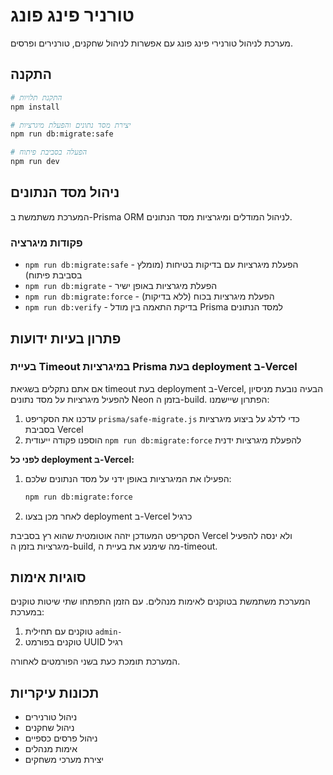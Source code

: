 # טורניר פינג פונג

מערכת לניהול טורנירי פינג פונג עם אפשרות לניהול שחקנים, טורנירים ופרסים.

## התקנה

```bash
# התקנת תלויות
npm install

# יצירת מסד נתונים והפעלת מיגרציות
npm run db:migrate:safe

# הפעלה בסביבת פיתוח
npm run dev
```

## ניהול מסד הנתונים

המערכת משתמשת ב-Prisma ORM לניהול המודלים ומיגרציות מסד הנתונים.

### פקודות מיגרציה

- `npm run db:migrate:safe` - הפעלת מיגרציות עם בדיקות בטיחות (מומלץ בסביבת פיתוח)
- `npm run db:migrate` - הפעלת מיגרציות באופן ישיר
- `npm run db:migrate:force` - הפעלת מיגרציות בכוח (ללא בדיקות)
- `npm run db:verify` - בדיקת התאמה בין מודל Prisma למסד הנתונים

## פתרון בעיות ידועות

### בעיית Timeout במיגרציות Prisma בעת deployment ב-Vercel

אם אתם נתקלים בשגיאת timeout בעת deployment ב-Vercel, הבעיה נובעת מניסיון להפעיל מיגרציות על מסד נתונים Neon בזמן ה-build.
הפתרון שיישמנו:

1. עדכנו את הסקריפט `prisma/safe-migrate.js` כדי לדלג על ביצוע מיגרציות בסביבת Vercel
2. הוספנו פקודה ייעודית `npm run db:migrate:force` להפעלת מיגרציות ידנית

**לפני כל deployment ב-Vercel:**
1. הפעילו את המיגרציות באופן ידני על מסד הנתונים שלכם:
   ```bash
   npm run db:migrate:force
   ```
2. לאחר מכן בצעו deployment ב-Vercel כרגיל

הסקריפט המעודכן יזהה אוטומטית שהוא רץ בסביבת Vercel ולא ינסה להפעיל מיגרציות בזמן ה-build, מה שימנע את בעיית ה-timeout.

## סוגיות אימות

המערכת משתמשת בטוקנים לאימות מנהלים. עם הזמן התפתחו שתי שיטות טוקנים במערכת:
1. טוקנים עם תחילית `admin-`
2. טוקנים בפורמט UUID רגיל

המערכת תומכת כעת בשני הפורמטים לאחורה.

## תכונות עיקריות

- ניהול טורנירים
- ניהול שחקנים
- ניהול פרסים כספיים
- אימות מנהלים
- יצירת מערכי משחקים 